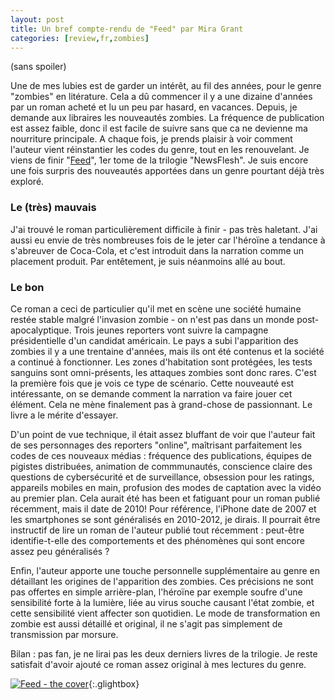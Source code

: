 ```yaml
---
layout: post
title: Un bref compte-rendu de "Feed" par Mira Grant
categories: [review,fr,zombies]
---
```


(sans spoiler)

Une de mes lubies est de garder un intérêt, au fil des années, pour le genre "zombies" en litérature. Cela a dû commencer il y a une dizaine d'années par un roman acheté et lu un peu par hasard, en vacances. Depuis, je demande aux libraires les nouveautés zombies. La fréquence de publication est assez faible, donc il est facile de suivre sans que ca ne devienne ma nourriture principale. A chaque fois, je prends plaisir à voir comment l'auteur vient réinstantier les codes du genre, tout en les renouvelant. Je viens de finir "[Feed](https://books.google.fr/books/about/Feed.html?id=ClHUjere8vgC)", 1er tome de la trilogie "NewsFlesh". Je suis encore une fois surpris des nouveautés apportées dans un genre pourtant déjà très exploré.

<!--more-->

### Le (très) mauvais
J'ai trouvé le roman particulièrement difficile à finir - pas très haletant. J'ai aussi eu envie de très nombreuses fois de le jeter car l'héroïne a tendance à s'abreuver de Coca-Cola, et c'est introduit dans la narration comme un placement produit. Par entêtement, je suis néanmoins allé au bout. 

### Le bon

Ce roman a ceci de particulier qu'il met en scène une société humaine restée stable malgré l'invasion zombie - on n'est pas dans un monde post-apocalyptique. Trois jeunes reporters vont suivre la campagne présidentielle d'un candidat américain. Le pays a subi l'apparition des zombies il y a une trentaine d'années, mais ils ont été contenus et la société a continué à fonctionner. Les zones d'habitation sont protégées, les tests sanguins sont omni-présents, les attaques zombies sont donc rares. C'est la première fois que je vois ce type de scénario. Cette nouveauté est intéressante, on se demande comment la narration va faire jouer cet élément. Cela ne mène finalement pas à grand-chose de passionnant. Le livre a le mérite d'essayer.

D'un point de vue technique, il était assez bluffant de voir que l'auteur fait de ses personnages des reporters "online", maîtrisant parfaitement les codes de ces nouveaux médias : fréquence des publications, équipes de pigistes distribuées, animation de commmunautés, conscience claire des questions de cybersécurité et de surveillance, obsession pour les ratings, appareils mobiles en main, profusion des modes de captation avec la vidéo au premier plan. Cela aurait été has been et fatiguant pour un roman publié récemment, mais il date de 2010! Pour référence, l'iPhone date de 2007 et les smartphones se sont généralisés en 2010-2012, je dirais. Il pourrait être instructif de lire un roman de l'auteur publié tout récemment : peut-être identifie-t-elle des comportements et des phénomènes qui sont encore assez peu généralisés ? 

Enfin, l'auteur apporte une touche personnelle supplémentaire au genre en détaillant les origines de l'apparition des zombies. Ces précisions ne sont pas offertes en simple arrière-plan, l'héroïne par exemple soufre d'une sensibilité forte à la lumière, liée au virus souche causant l'état zombie, et cette sensibilité vient affecter son quotidien. Le mode de transformation en zombie est aussi détaillé et original, il ne s'agit pas simplement de transmission par morsure.

Bilan : pas fan, je ne lirai pas les deux derniers livres de la trilogie. Je reste satisfait d'avoir ajouté ce roman assez original à mes lectures du genre.


[![Feed - the cover](https://kbimages1-a.akamaihd.net/c5448f1a-caf5-4705-9a90-cef8d4ffca58/353/569/90/False/feed-1.jpg)](https://kbimages1-a.akamaihd.net/c5448f1a-caf5-4705-9a90-cef8d4ffca58/353/569/90/False/feed-1.jpg){:.glightbox}



